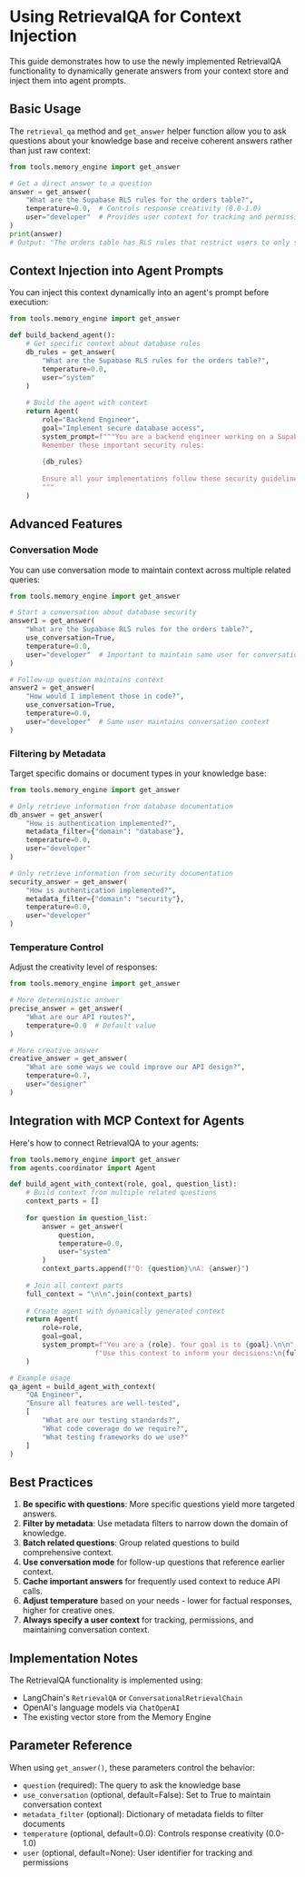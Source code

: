 # Using RetrievalQA for Context Injection

This guide demonstrates how to use the newly implemented RetrievalQA functionality to dynamically generate answers from your context store and inject them into agent prompts.

## Basic Usage

The `retrieval_qa` method and `get_answer` helper function allow you to ask questions about your knowledge base and receive coherent answers rather than just raw context:

```python
from tools.memory_engine import get_answer

# Get a direct answer to a question
answer = get_answer(
    "What are the Supabase RLS rules for the orders table?",
    temperature=0.0,  # Controls response creativity (0.0-1.0)
    user="developer"  # Provides user context for tracking and permissions
)
print(answer)
# Output: "The orders table has RLS rules that restrict users to only see their own orders."
```

## Context Injection into Agent Prompts

You can inject this context dynamically into an agent's prompt before execution:

```python
from tools.memory_engine import get_answer

def build_backend_agent():
    # Get specific context about database rules
    db_rules = get_answer(
        "What are the Supabase RLS rules for the orders table?",
        temperature=0.0,
        user="system"
    )
    
    # Build the agent with context
    return Agent(
        role="Backend Engineer",
        goal="Implement secure database access",
        system_prompt=f"""You are a backend engineer working on a Supabase project.
        Remember these important security rules:
        
        {db_rules}
        
        Ensure all your implementations follow these security guidelines.
        """
    )
```

## Advanced Features

### Conversation Mode

You can use conversation mode to maintain context across multiple related queries:

```python
from tools.memory_engine import get_answer

# Start a conversation about database security
answer1 = get_answer(
    "What are the Supabase RLS rules for the orders table?", 
    use_conversation=True,
    temperature=0.0,
    user="developer"  # Important to maintain same user for conversation continuity
)

# Follow-up question maintains context
answer2 = get_answer(
    "How would I implement those in code?", 
    use_conversation=True,
    temperature=0.0,
    user="developer"  # Same user maintains conversation context
)
```

### Filtering by Metadata

Target specific domains or document types in your knowledge base:

```python
from tools.memory_engine import get_answer

# Only retrieve information from database documentation
db_answer = get_answer(
    "How is authentication implemented?",
    metadata_filter={"domain": "database"},
    temperature=0.0,
    user="developer"
)

# Only retrieve information from security documentation
security_answer = get_answer(
    "How is authentication implemented?",
    metadata_filter={"domain": "security"},
    temperature=0.0,
    user="developer"
)
```

### Temperature Control

Adjust the creativity level of responses:

```python
from tools.memory_engine import get_answer

# More deterministic answer
precise_answer = get_answer(
    "What are our API routes?",
    temperature=0.0  # Default value
)

# More creative answer
creative_answer = get_answer(
    "What are some ways we could improve our API design?",
    temperature=0.7,
    user="designer"
)
```

## Integration with MCP Context for Agents

Here's how to connect RetrievalQA to your agents:

```python
from tools.memory_engine import get_answer
from agents.coordinator import Agent

def build_agent_with_context(role, goal, question_list):
    # Build context from multiple related questions
    context_parts = []
    
    for question in question_list:
        answer = get_answer(
            question,
            temperature=0.0,
            user="system"
        )
        context_parts.append(f"Q: {question}\nA: {answer}")
    
    # Join all context parts
    full_context = "\n\n".join(context_parts)
    
    # Create agent with dynamically generated context
    return Agent(
        role=role,
        goal=goal,
        system_prompt=f"You are a {role}. Your goal is to {goal}.\n\n" +
                     f"Use this context to inform your decisions:\n{full_context}"
    )

# Example usage
qa_agent = build_agent_with_context(
    "QA Engineer",
    "Ensure all features are well-tested",
    [
        "What are our testing standards?",
        "What code coverage do we require?",
        "What testing frameworks do we use?"
    ]
)
```

## Best Practices

1. **Be specific with questions**: More specific questions yield more targeted answers.
2. **Filter by metadata**: Use metadata filters to narrow down the domain of knowledge.
3. **Batch related questions**: Group related questions to build comprehensive context.
4. **Use conversation mode** for follow-up questions that reference earlier context.
5. **Cache important answers** for frequently used context to reduce API calls.
6. **Adjust temperature** based on your needs - lower for factual responses, higher for creative ones.
7. **Always specify a user context** for tracking, permissions, and maintaining conversation context.

## Implementation Notes

The RetrievalQA functionality is implemented using:
- LangChain's `RetrievalQA` or `ConversationalRetrievalChain` 
- OpenAI's language models via `ChatOpenAI`
- The existing vector store from the Memory Engine

## Parameter Reference

When using `get_answer()`, these parameters control the behavior:

- `question` (required): The query to ask the knowledge base
- `use_conversation` (optional, default=False): Set to True to maintain conversation context
- `metadata_filter` (optional): Dictionary of metadata fields to filter documents
- `temperature` (optional, default=0.0): Controls response creativity (0.0-1.0)
- `user` (optional, default=None): User identifier for tracking and permissions
